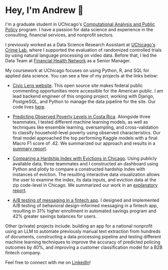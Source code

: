# Hey, I'm Andrew 👋

I'm a graduate student in UChicago's [Computational Analysis and Public Policy](https://harris.uchicago.edu/academics/degrees/ms-computational-analysis-public-policy-mscapp) program. I have a passion for data science and experience in the consulting, financial services, and nonprofit sectors. 

I previously worked as a Data Science Research Assistant at [UChicago's Crime Lab](https://urbanlabs.uchicago.edu/labs/crime), where I supported the evaluation of randomized controlled trials by using natural language processing on video data. Before that, I led the Data Team at [Financial Health Network](https://finhealthnetwork.org/team/andrew-dunn/) as a Senior Manager. 

My coursework at UChicago focuses on using Python, R, and SQL for applied data science. You can see a few of my projects at the links below:

* [Civic Lens website](https://civic-lens.org/). This open source site makes federal public commenting opportunities more accessible for the American public. I am lead backend engineer of this ongoing project, working with Django, PostgreSQL, and Python to manage the data pipeline for the site. Our code lives [here](https://github.com/uchicago-capp-30320/CivicLens).

* [Predicting Observed Poverty Levels in Costa Rica](https://github.com/andrewjtdunn/Costa-Rican-Household-Poverty-Level-Prediction). Alongside three teammates, I tested different machine learning models, as well as techniques like ensemble learning, oversampling, and cross-validation to classify household-level poverty using observed characteristics. Our final model approached the top performing Kaggle models with a final Macro F1 score of .42. We summarized our approach and results in a [summary report](https://github.com/andrewjtdunn/Costa-Rican-Household-Poverty-Level-Prediction/blob/main/Summary%20Report.pdf).

* [Comparing a Hardship Index with Evictions in Chicago](https://github.com/uchicago-capp122-winter23/30122-project-apwhy). Using publicly available data, three teammates and I constructed an dashboard using Python and plotly to compare a constructed hardship index with instances of eviction. The resulting interactive data visualization allows the user to examine the index, its data inputs, and eviction data at the zip code-level in Chicago. We summarized our work in an [explanatory report](https://github.com/uchicago-capp122-winter23/30122-project-apwhy/blob/main/proj-paper.pdf).

* [A/B testing of messaging in a fintech app](https://finhealthnetwork.org/research/financial-health-solutions-increasing-savings-with-a-choice-at-onboarding/). I designed and implemented A/B testing of behavioral design-informed messaging in a fintech app, resulting in 31% higher enrollment in automated savings program and 42% greater savings balances for users. 

Other (private) projects include: building an app for a national nonprofit using an LLM to automate previously manual text extraction from hundreds of documents, constructing a data processing pipeline and testing different machine learning techniques to improve the accuracy of predicted policing outcomes by 40%, and improving a customer classification model for a B2B fintech company.

Feel free to connect with me on [LinkedIn](https://www.linkedin.com/in/andrewjtdunn/)!
